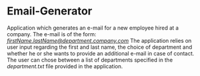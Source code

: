 # Email-Generator
Application which generates an e-mail for a new employee hired at a company. The e-mail is of the form:
*firstName.lastName@department.company.com*
The application relies on user input regarding the first and last name, the choice of department and whether he or she wants to provide an additional e-mail in case of contact. The user can chose between a list of departments specified in the *department.txt* file provided in the application. 
